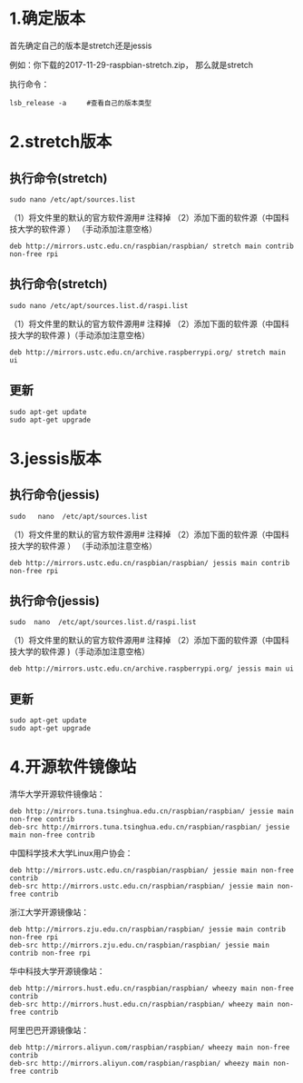 # 1.确定版本

首先确定自己的版本是stretch还是jessis

例如：你下载的2017-11-29-raspbian-stretch.zip， 那么就是stretch

执行命令：

```
lsb_release -a     #查看自己的版本类型
```
# 2.stretch版本

## 执行命令(stretch)

```
sudo nano /etc/apt/sources.list 
```
（1）将文件里的默认的官方软件源用# 注释掉 
（2）添加下面的软件源（中国科技大学的软件源 ） （手动添加注意空格）

```
deb http://mirrors.ustc.edu.cn/raspbian/raspbian/ stretch main contrib non-free rpi
```
## 执行命令(stretch)

```
sudo nano /etc/apt/sources.list.d/raspi.list 
```
（1）将文件里的默认的官方软件源用# 注释掉 
（2）添加下面的软件源（中国科技大学的软件源 )（手动添加注意空格）

```
deb http://mirrors.ustc.edu.cn/archive.raspberrypi.org/ stretch main ui
```

## 更新

```
sudo apt-get update 
sudo apt-get upgrade
```

# 3.jessis版本

## 执行命令(jessis)

```
sudo   nano  /etc/apt/sources.list 
```
（1）将文件里的默认的官方软件源用# 注释掉 
（2）添加下面的软件源（中国科技大学的软件源 ） （手动添加注意空格）

```
deb http://mirrors.ustc.edu.cn/raspbian/raspbian/ jessis main contrib non-free rpi
```

## 执行命令(jessis)

```
sudo  nano  /etc/apt/sources.list.d/raspi.list 
```
（1）将文件里的默认的官方软件源用# 注释掉 
（2）添加下面的软件源（中国科技大学的软件源 )（手动添加注意空格）

```
deb http://mirrors.ustc.edu.cn/archive.raspberrypi.org/ jessis main ui
```

## 更新

```
sudo apt-get update
sudo apt-get upgrade 
```



# 4.开源软件镜像站

清华大学开源软件镜像站：

```
deb http://mirrors.tuna.tsinghua.edu.cn/raspbian/raspbian/ jessie main non-free contrib
deb-src http://mirrors.tuna.tsinghua.edu.cn/raspbian/raspbian/ jessie main non-free contrib
```

中国科学技术大学Linux用户协会：

```
deb http://mirrors.ustc.edu.cn/raspbian/raspbian/ jessie main non-free contrib
deb-src http://mirrors.ustc.edu.cn/raspbian/raspbian/ jessie main non-free contrib
```

浙江大学开源镜像站：

```
deb http://mirrors.zju.edu.cn/raspbian/raspbian/ jessie main contrib non-free rpi
deb-src http://mirrors.zju.edu.cn/raspbian/raspbian/ jessie main contrib non-free rpi
```

华中科技大学开源镜像站：

```
deb http://mirrors.hust.edu.cn/raspbian/raspbian/ wheezy main non-free contrib
deb-src http://mirrors.hust.edu.cn/raspbian/raspbian/ wheezy main non-free contrib
```

阿里巴巴开源镜像站：

```
deb http://mirrors.aliyun.com/raspbian/raspbian/ wheezy main non-free contrib
deb-src http://mirrors.aliyun.com/raspbian/raspbian/ wheezy main non-free contrib
```

